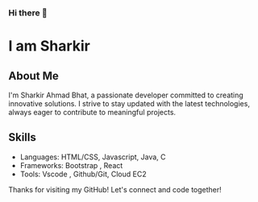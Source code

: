### Hi there 👋

<!--
**shakir-bhat/shakir-bhat** is a ✨ _special_ ✨ repository because its `README.md` (this file) appears on your GitHub profile.

Here are some ideas to get you started:

- 🔭 I’m currently working on ...
- 🌱 I’m currently learning ...
- 👯 I’m looking to collaborate on ...
- 🤔 I’m looking for help with ...
- 💬 Ask me about ...
- 📫 How to reach me: ...
- 😄 Pronouns: ...
- ⚡ Fun fact: ...
-->

# I am Sharkir

## About Me

I'm Sharkir Ahmad Bhat, a passionate developer committed to creating innovative solutions. I strive to stay updated with the latest technologies, always eager to contribute to meaningful projects.



## Skills

- Languages: HTML/CSS, Javascript, Java, C
- Frameworks: Bootstrap , React
- Tools: Vscode , Github/Git, Cloud EC2


Thanks for visiting my GitHub! Let's connect and code together!
